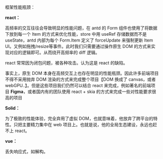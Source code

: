 框架性能瓶颈：

**react：**

高频率的交互往往会导致明显的性能问题，在 antd 的 Form 组件也使用了将数据下放到每一个 Item 的方式来优化性能，store 中用 useRef 存储数据而不是 useState，antd 内部为每个 Form.Item 定义了 forceUpdate 来强制更新 Item UI。又例如拖拽/resize等事件。此时我们只需要通过操作原生 DOM 的方式来实现对应的逻辑即可。从而绕开高频率的 diff 逻辑。

react 常常因为闭包问题，被各种攻击。认为这是 react 的缺陷。

事实上，原生 DOM 本身在高频交互上也存在明显的性能瓶颈。因此许多前端项目不得不采用抛弃 DOM 渲染的方式来完成整个项目【DOM 换成了 canvas，或者 webGPU..】。但是这些项目我们仍然可以结合 react 来完成，例如著名的前端项目 **Figma**，或者国内有的团队使用 react + skia 的方式来完成一些对性能要求很高的项目

**Solid：**

 为了极致的性能体验，完全弃用了虚拟 DOM，也就意味着，他放弃了跨平台的特性。只把主要精力集中在 web 项目上。也就是说，他的全局生态建设，永远也赶不上 react。

**vue：**

丢失响应式，如解构。